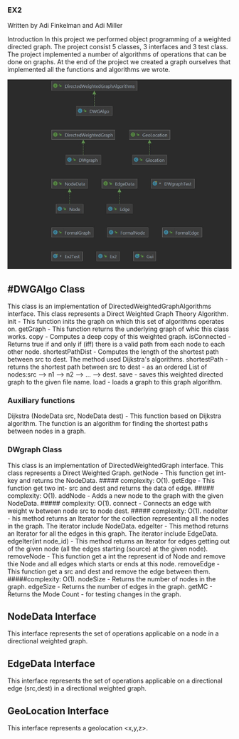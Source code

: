 ### EX2
Written by Adi Finkelman and Adi Miller

Introduction In this project we performed object programming of a weighted directed graph. The project consist 5 classes, 3 interfaces and 3 test class. The project implemented a number of algorithms of operations that can be done on graphs. At the end of the project we created a graph ourselves that implemented all the functions and algorithms we wrote.


![](src/d6496dbd-fa14-4874-a98a-c4b7bd69a4d9.jfif)


## #DWGAlgo Class

This class is an implementation of DirectedWeightedGraphAlgorithms interface. This class represents a Direct Weighted Graph Theory Algorithm. init - This function inits the graph on which this set of algorithms operates on. getGraph - This function returns the underlying graph of whic this class works. copy - Computes a deep copy of this weighted graph. isConnected - Returns true if and only if (iff) there is a valid path from each node to each other node. shortestPathDist - Computes the length of the shortest path between src to dest. The method used Dijkstra's algorithms. shortestPath - returns the shortest path between src to dest - as an ordered List of nodes:src --> n1 --> n2 --> ... --> dest. save - saves this weighted directed graph to the given file name. load - loads a graph to this graph algorithm.

### Auxiliary functions

Dijkstra (NodeData src, NodeData dest) - This function based on Dijkstra algorithm. The function is an algorithm for finding the shortest paths between nodes in a graph.

### DWgraph Class

This class is an implementation of DirectedWeightedGraph interface. This class represents a Direct Weighted Graph. getNode - This function get int- key and returns the NodeData. ##### complexity: O(1). getEdge - This function get two int- src and dest and returns the data of edge. ##### complexity: O(1). addNode - Adds a new node to the graph with the given NodeData. ##### complexity: O(1). connect - Connects an edge with weight w between node src to node dest. ##### complexity: O(1). nodeIter - his method returns an Iterator for the collection representing all the nodes in the graph. The iterator include NodeData. edgeIter - This method returns an Iterator for all the edges in this graph. The iterator include EdgeData. edgeIter(int node_id) - This method returns an Iterator for edges getting out of the given node (all the edges starting (source) at the given node). removeNode - This function get a int the represent id of Node and remove thie Node and all edges which starts or ends at this node. removeEdge - This function get a src and dest and remove the edge between them. #####complexity: O(1). nodeSize - Returns the number of nodes in the graph. edgeSize - Returns the number of edges in the graph. getMC - Returns the Mode Count - for testing changes in the graph.

## NodeData Interface

This interface represents the set of operations applicable on a node in a directional weighted graph.

## EdgeData Interface

This interface represents the set of operations applicable on a directional edge (src,dest) in a directional weighted graph.

## GeoLocation Interface

This interface represents a geolocation <x,y,z>.



